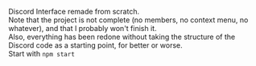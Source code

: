 Discord Interface remade from scratch.<br/>
Note that the project is not complete (no members, no context menu, no whatever), and that I probably won't finish it.<br/>
Also, everything has been redone without taking the structure of the Discord code as a starting point, for better or worse.<br/>
Start with <code>npm start</code>
